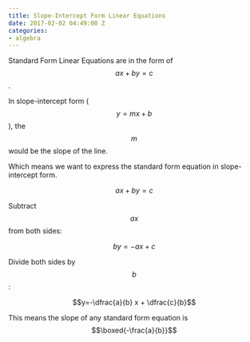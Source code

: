 ```yaml
---
title: Slope-Intercept Form Linear Equations
date: 2017-02-02 04:49:00 Z
categories:
- algebra
---
```


Standard Form Linear Equations are in the form of $$ax+by=c$$.

In slope-intercept form ($$y=mx+b$$), the $$m$$ would be the slope of the line.

Which means we want to express the standard form equation in slope-intercept form.

$$ax+by=c$$

Subtract $$ax$$ from both sides:

$$by=-ax+c$$

Divide both sides by $$b$$:

$$y=-\dfrac{a}{b} x + \dfrac{c}{b}$$

This means the slope of any standard form equation is $$\boxed{-\frac{a}{b}}$$